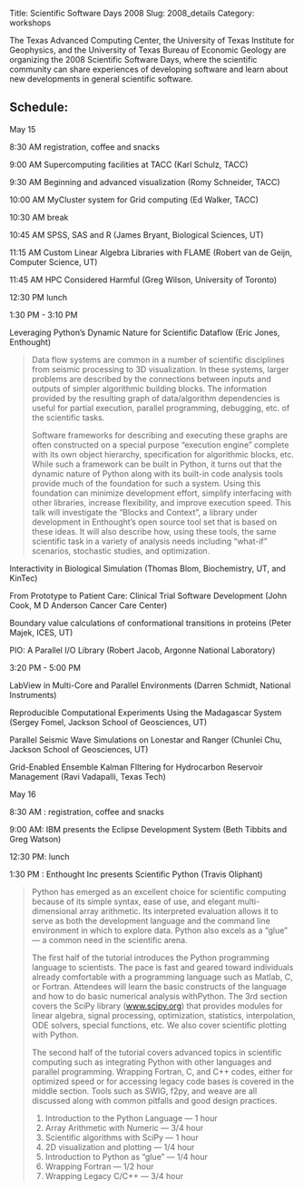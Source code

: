Title: Scientific Software Days 2008
Slug: 2008_details
Category: workshops


The Texas Advanced Computing Center, the University of Texas Institute for Geophysics, and the University of Texas Bureau of Economic Geology are organizing the 2008 Scientific Software Days, where the scientific community can share experiences of developing software and learn about new developments in general scientific software.

## Schedule:

May 15  

8:30 AM registration, coffee and snacks  

9:00 AM Supercomputing facilities at TACC (Karl Schulz, TACC)  

9:30 AM Beginning and advanced visualization (Romy Schneider, TACC)  

10:00 AM MyCluster system for Grid computing (Ed Walker, TACC)  

10:30 AM break  

10:45 AM SPSS, SAS and R (James Bryant, Biological Sciences, UT)  

11:15 AM Custom Linear Algebra Libraries with FLAME (Robert van de Geijn, Computer Science, UT)  

11:45 AM HPC Considered Harmful (Greg Wilson, University of Toronto)  

12:30 PM lunch  

1:30 PM - 3:10 PM  

Leveraging Python’s Dynamic Nature for Scientific Dataflow (Eric Jones, Enthought)  
> Data flow systems are common in a number of scientific disciplines from seismic processing to 3D visualization.  In these systems, larger problems are described by the connections between inputs and outputs of simpler algorithmic building blocks.  The information provided by the resulting graph of data/algorithm dependencies is useful for partial execution, parallel programming, debugging, etc. of the scientific tasks.
> 
> Software frameworks for describing and executing these graphs are often constructed on a special purpose “execution engine” complete with its own object hierarchy, specification for algorithmic blocks, etc.  While such a framework can be built in Python, it turns out that the dynamic nature of Python along with its built-in code analysis tools provide much of the foundation for such a system.   Using this foundation  can minimize development effort, simplify interfacing with other libraries, increase flexibility, and improve execution speed. This talk will investigate the “Blocks and Context”, a library under development in Enthought’s open source tool set that is based on these ideas.  It will also describe how, using these tools, the same scientific task in a variety of analysis needs including “what-if” scenarios, stochastic studies, and optimization.

Interactivity in Biological Simulation (Thomas Blom, Biochemistry, UT, and KinTec)

From Prototype to Patient Care: Clinical Trial Software Development (John Cook, M D Anderson Cancer Care Center)

Boundary value calculations of conformational transitions in proteins (Peter Majek, ICES, UT)

PIO: A Parallel I/O Library (Robert Jacob, Argonne National Laboratory)

3:20 PM - 5:00 PM

LabView in Multi-Core and Parallel Environments (Darren Schmidt, National Instruments)

Reproducible Computational Experiments Using the Madagascar System (Sergey Fomel,   Jackson School of Geosciences, UT)

Parallel Seismic Wave Simulations on Lonestar and Ranger (Chunlei Chu, Jackson School of Geosciences, UT)

Grid-Enabled Ensemble Kalman FIltering for Hydrocarbon Reservoir Management (Ravi Vadapalli, Texas Tech)

May 16

8:30 AM : registration, coffee and snacks

9:00 AM: IBM presents the Eclipse Development System (Beth Tibbits and Greg Watson)

12:30 PM: lunch

1:30 PM : Enthought Inc presents Scientific Python (Travis Oliphant)

> Python has emerged as an excellent choice for scientific computing because of its simple syntax, ease of use, and elegant multi-dimensional  array arithmetic. Its interpreted evaluation allows it to serve as both the development language and the command line environment in which to explore data. Python also excels as a “glue” — a common need in the scientific arena.
> 
> The first half of the tutorial introduces the Python programming language to scientists. The pace is fast and geared toward individuals already comfortable with a programming language such as Matlab, C, or Fortran. Attendees will learn the basic constructs of the language and how to do basic numerical analysis withPython. The 3rd section covers the SciPy library (www.scipy.org) that provides modules for linear algebra, signal processing, optimization, statistics, interpolation, ODE solvers, special functions, etc. We also cover scientific plotting with Python.
> 
> 
> The second half of the tutorial covers advanced topics in scientific computing such as integrating Python with other languages and parallel programming. Wrapping Fortran, C, and C++ codes, either for optimized speed or for accessing legacy code bases is covered in the middle section. Tools such as SWIG, f2py, and weave are all discussed along with common pitfalls and good design practices.
> 
> 1. Introduction to the Python Language — 1 hour
> 2. Array Arithmetic with Numeric — 3/4 hour
> 3. Scientific algorithms with SciPy — 1 hour
> 4. 2D visualization and plotting — 1/4 hour
> 5. Introduction to Python as “glue” — 1/4 hour
> 6. Wrapping Fortran — 1/2 hour
> 7. Wrapping Legacy C/C++ — 3/4 hour
            

